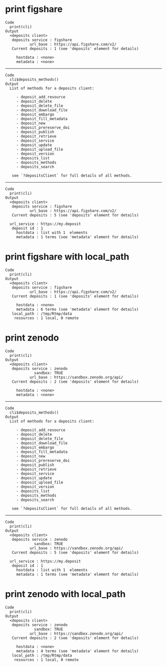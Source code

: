 # print figshare

    Code
      print(cli)
    Output
      <deposits client>
       deposits service : figshare
               url_base : https://api.figshare.com/v2/
       Current deposits : 1 (see 'deposits' element for details)
      
         hostdata : <none>
         metadata : <none>

---

    Code
      cli$deposits_methods()
    Output
      List of methods for a deposits client:
      
         - deposit_add_resource
         - deposit_delete
         - deposit_delete_file
         - deposit_download_file
         - deposit_embargo
         - deposit_fill_metadata
         - deposit_new
         - deposit_prereserve_doi
         - deposit_publish
         - deposit_retrieve
         - deposit_service
         - deposit_update
         - deposit_upload_file
         - deposit_version
         - deposits_list
         - deposits_methods
         - deposits_search
       
       see `?depositsClient` for full details of all methods.

---

    Code
      print(cli)
    Output
      <deposits client>
       deposits service : figshare
               url_base : https://api.figshare.com/v2/
       Current deposits : 5 (see 'deposits' element for details)
      
      url_service : https://my.deposit
       deposit id : 1
         hostdata : list with 1  elements
         metadata : 1 terms (see 'metadata' element for details)

# print figshare with local_path

    Code
      print(cli)
    Output
      <deposits client>
       deposits service : figshare
               url_base : https://api.figshare.com/v2/
       Current deposits : 1 (see 'deposits' element for details)
      
         hostdata : <none>
         metadata : 6 terms (see 'metadata' element for details)
       local_path : /tmp/Rtmp/data
        resources : 1 local, 0 remote

# print zenodo

    Code
      print(cli)
    Output
      <deposits client>
       deposits service : zenodo
                 sandbox: TRUE
               url_base : https://sandbox.zenodo.org/api/
       Current deposits : 2 (see 'deposits' element for details)
      
         hostdata : <none>
         metadata : <none>

---

    Code
      cli$deposits_methods()
    Output
      List of methods for a deposits client:
      
         - deposit_add_resource
         - deposit_delete
         - deposit_delete_file
         - deposit_download_file
         - deposit_embargo
         - deposit_fill_metadata
         - deposit_new
         - deposit_prereserve_doi
         - deposit_publish
         - deposit_retrieve
         - deposit_service
         - deposit_update
         - deposit_upload_file
         - deposit_version
         - deposits_list
         - deposits_methods
         - deposits_search
       
       see `?depositsClient` for full details of all methods.

---

    Code
      print(cli)
    Output
      <deposits client>
       deposits service : zenodo
                 sandbox: TRUE
               url_base : https://sandbox.zenodo.org/api/
       Current deposits : 5 (see 'deposits' element for details)
      
      url_service : https://my.deposit
       deposit id : 1
         hostdata : list with 1  elements
         metadata : 1 terms (see 'metadata' element for details)

# print zenodo with local_path

    Code
      print(cli)
    Output
      <deposits client>
       deposits service : zenodo
                 sandbox: TRUE
               url_base : https://sandbox.zenodo.org/api/
       Current deposits : 2 (see 'deposits' element for details)
      
         hostdata : <none>
         metadata : 4 terms (see 'metadata' element for details)
       local_path : /tmp/Rtmp/data
        resources : 1 local, 0 remote

